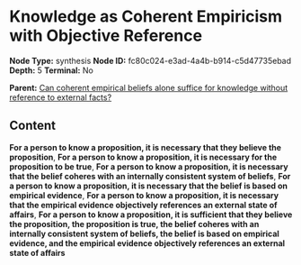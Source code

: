 # Knowledge as Coherent Empiricism with Objective Reference

**Node Type:** synthesis
**Node ID:** fc80c024-e3ad-4a4b-b914-c5d47735ebad
**Depth:** 5
**Terminal:** No

**Parent:** [Can coherent empirical beliefs alone suffice for knowledge without reference to external facts?](can-coherent-empirical-beliefs-alone-suffice-for-knowledge-without-reference-to-external-facts-antithesis-aba4297d-8300-4ac5-89ac-b7d69c6bf6ab.md)

## Content

**For a person to know a proposition, it is necessary that they believe the proposition**, **For a person to know a proposition, it is necessary for the proposition to be true**, **For a person to know a proposition, it is necessary that the belief coheres with an internally consistent system of beliefs**, **For a person to know a proposition, it is necessary that the belief is based on empirical evidence**, **For a person to know a proposition, it is necessary that the empirical evidence objectively references an external state of affairs**, **For a person to know a proposition, it is sufficient that they believe the proposition, the proposition is true, the belief coheres with an internally consistent system of beliefs, the belief is based on empirical evidence, and the empirical evidence objectively references an external state of affairs**
